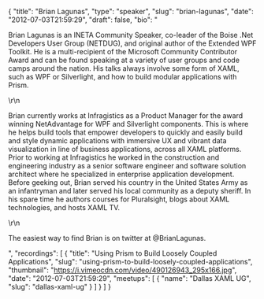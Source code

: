 {
  "title": "Brian Lagunas",
  "type": "speaker",
  "slug": "brian-lagunas",
  "date": "2012-07-03T21:59:29",
  "draft": false,
  "bio": "<p>Brian Lagunas is an INETA Community Speaker, co-leader of the Boise .Net Developers User Group (NETDUG), and original author of the Extended WPF Toolkit. He is a multi-recipient of the Microsoft Community Contributor Award and can be found speaking at a variety of user groups and code camps around the nation. His talks always involve some form of XAML, such as WPF or Silverlight, and how to build modular applications with Prism. </p>\r\n<p>Brian currently works at Infragistics as a Product Manager for the award winning NetAdvantage for WPF and Silverlight components. This is where he helps build tools that empower developers to quickly and easily build and style dynamic applications with immersive UX and vibrant data visualization in line of business applications, across all XAML platforms. Prior to working at Infragistics he worked in the construction and engineering industry as a senior software engineer and software solution architect where he specialized in enterprise application development. Before geeking out, Brian served his country in the United States Army as an infantryman and later served his local community as a deputy sheriff. In his spare time he authors courses for Pluralsight, blogs about XAML technologies, and hosts XAML TV.</p>\r\n<p>The easiest way to find Brian is on twitter at @BrianLagunas. </p>",
  "recordings": [
    {
      "title": "Using Prism to Build Loosely Coupled Applications",
      "slug": "using-prism-to-build-loosely-coupled-applications",
      "thumbnail": "https://i.vimeocdn.com/video/490126943_295x166.jpg",
      "date": "2012-07-03T21:59:29",
      "meetups": [
        {
          "name": "Dallas XAML UG",
          "slug": "dallas-xaml-ug"
        }
      ]
    }
  ]
}